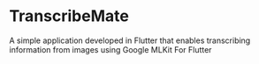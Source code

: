 # TranscribeMate
A simple application developed in Flutter that enables transcribing information from images using Google MLKit For Flutter
